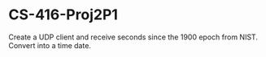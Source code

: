 # CS-416-Proj2P1
Create a UDP client and receive seconds since the 1900 epoch from NIST. Convert into a time date.
